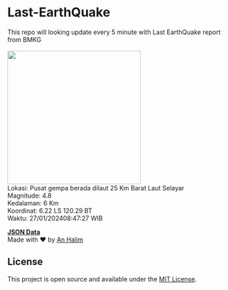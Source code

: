 # Last-EarthQuake
This repo will looking update every 5 minute with Last EarthQuake report from BMKG
<br>
<br>
<img src="https://static.bmkg.go.id/20240127084727.mmi.jpg" width="300"/>
<br>
Lokasi: Pusat gempa berada dilaut 25 Km Barat Laut Selayar <br>
Magnitude: 4.8 <br>
Kedalaman: 6 Km <br>
Koordinat: 6.22 LS 120.29 BT <br>
Waktu: 27/01/202408:47:27 WIB <br>

<a href="./data/data.json">**JSON Data**</a>
<br>
Made with ❤️ by <a href="https://github.com/an-halim">An Halim</a>
## License

This project is open source and available under the [MIT License](LICENSE).
